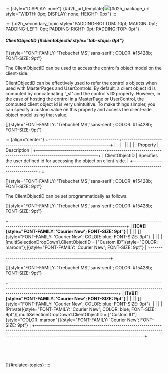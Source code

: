 ::: {style="DISPLAY: none"}
[](ms-xhelp:///?Id=d2h_url_template){#d2h_url_template}![](!package_url!){#d2h_package_url style="WIDTH: 0px; DISPLAY: none; HEIGHT: 0px"}
:::

:::: {.d2h_secondary_topic style="PADDING-BOTTOM: 10pt; MARGIN: 0pt; PADDING-LEFT: 0pt; PADDING-RIGHT: 0pt; PADDING-TOP: 0pt"}
##### ClientObjectID {#clientobjectid style="tab-stops: 0pt"}

[]{style="FONT-FAMILY: 'Trebuchet MS','sans-serif'; COLOR: #15428b; FONT-SIZE: 9pt"} 

The ClientObjectID can be used to access the control\'s object model on the client-side.

ClientObjectID can be effectively used to refer the control\'s objects when used with MasterPages and UserControls. By default, a client object id is computed by concatenating \'\_sf\' and the control\'s **ID** property. However, in the case of hosting the control in a MasterPage or UserControl, the computed client object id is very unintuitive. To make things simpler, you can specify a custom value on this property and access the client-side object model using that value.

[]{style="FONT-FAMILY: 'Trebuchet MS','sans-serif'; COLOR: #15428b; FONT-SIZE: 9pt"} 

::: {align="center"}
+-----------------------------------+------------------------------------------------------------------------+
|                                   |                                                                        |
|                                   |                                                                        |
| Property                          | Description                                                            |
+-----------------------------------+------------------------------------------------------------------------+
| ClientObjectID                    | Specifies the user defined id for accessing the object on client-side. |
+-----------------------------------+------------------------------------------------------------------------+
:::

[]{style="FONT-FAMILY: 'Trebuchet MS','sans-serif'; COLOR: #15428b; FONT-SIZE: 9pt"} 

The ClientObjectID can be set programmatically as follows.

[]{style="FONT-FAMILY: 'Trebuchet MS','sans-serif'; COLOR: #15428b; FONT-SIZE: 9pt"} 

+----------------------------------------------------------------------------------------------------------------------------------------+
| **[\[C#\]]{style="FONT-FAMILY: 'Courier New'; FONT-SIZE: 9pt"}**                                                                       |
|                                                                                                                                        |
| []{style="FONT-FAMILY: 'Courier New'; COLOR: blue; FONT-SIZE: 9pt"}                                                                    |
|                                                                                                                                        |
| [multiSelectionDropDown1.ClientObjectID = [\"Custom ID\"]{style="COLOR: maroon"};]{style="FONT-FAMILY: 'Courier New'; FONT-SIZE: 9pt"} |
+----------------------------------------------------------------------------------------------------------------------------------------+

[]{style="FONT-FAMILY: 'Trebuchet MS','sans-serif'; COLOR: #15428b; FONT-SIZE: 9pt"} 

+------------------------------------------------------------------------------------------------------------------------------------------------------------------------------------------------------------------+
| **[\[VB\]]{style="FONT-FAMILY: 'Courier New'; FONT-SIZE: 9pt"}**                                                                                                                                                 |
|                                                                                                                                                                                                                  |
| []{style="FONT-FAMILY: 'Courier New'; COLOR: blue; FONT-SIZE: 9pt"}                                                                                                                                              |
|                                                                                                                                                                                                                  |
| [Private]{style="FONT-FAMILY: 'Courier New'; COLOR: blue; FONT-SIZE: 9pt"}[ multiSelectionDropDown1.ClientObjectID = [\"Custom ID\"]{style="COLOR: maroon"}]{style="FONT-FAMILY: 'Courier New'; FONT-SIZE: 9pt"} |
+------------------------------------------------------------------------------------------------------------------------------------------------------------------------------------------------------------------+

 

 

[]{#related-topics}
::::
